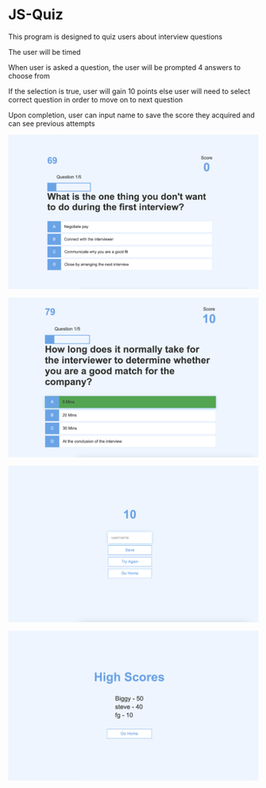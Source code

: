 # JS-Quiz
This program is designed to quiz users about interview questions

The user will be timed

When user is asked a question, the user will be prompted 4 answers to choose from

If the selection is true, user will gain 10 points else user will need to select correct question in order to move on to next question

Upon completion, user can input name to save the score they acquired and can see previous attempts

![](images/quiz-4.png)

![](images/quiz-3.png)

![](images/quiz-1.png)

![](images/quiz-2.png)




